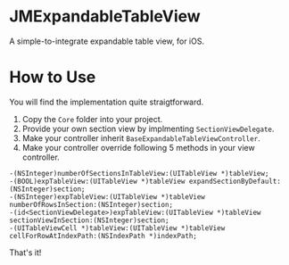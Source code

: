 # JMExpandableTableView
A simple-to-integrate expandable table view, for iOS.

# How to Use

You will find the implementation quite straigtforward.
1. Copy the ```Core``` folder into your project.
2. Provide your own section view by implmenting ```SectionViewDelegate```.
3. Make your controller inherit ```BaseExpandableTableViewController```.
4. Make your controller override following 5 methods in your view controller.

```
-(NSInteger)numberOfSectionsInTableView:(UITableView *)tableView;
-(BOOL)expTableView:(UITableView *)tableView expandSectionByDefault:(NSInteger)section;
-(NSInteger)expTableView:(UITableView *)tableView numberOfRowsInSection:(NSInteger)section;
-(id<SectionViewDelegate>)expTableView:(UITableView *)tableView sectionViewInSection:(NSInteger)section;
-(UITableViewCell *)tableView:(UITableView *)tableView cellForRowAtIndexPath:(NSIndexPath *)indexPath;
```

That's it!
